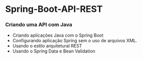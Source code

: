 # Spring-Boot-API-REST
### Criando uma API com Java
* Criando aplicações Java com o Spring Boot
* Configurando aplicação Spring sem o uso de arquivos XML.
* Usando o estilo arquitetural REST
* Usando o Spring Data e Bean Validation
